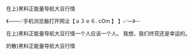 在上)黑料正能量导航大豆行情

《——✅手机浏览器打开网沚【ａ３ｅ６. cOm 】 】✅—》--

在上)黑料正能量导航大豆行情一个人应该一个人。
我想，我们终究还是幸运的。





的散)黑料正能量导航大豆行情
